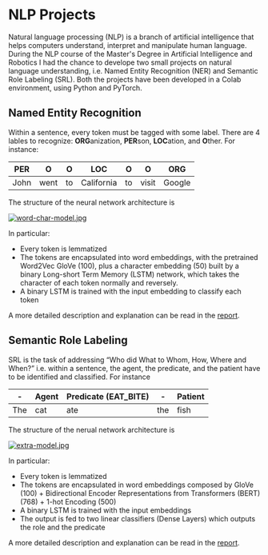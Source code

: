 # NLP Projects

Natural language processing (NLP) is a branch of artificial intelligence that helps computers understand, interpret and manipulate human language. During the NLP course of the Master's Degree in Artificial Intelligence and Robotics I had the chance to develope two small projects on natural language understanding, i.e. Named Entity Recognition (NER) and Semantic Role Labeling (SRL). Both the projects have been developed in a Colab environment, using Python and PyTorch.

## Named Entity Recognition
Within a sentence, every token must be tagged with some label. There are 4 lables to recognize: **ORG**anization, **PER**son, **LOC**ation, and **O**ther. For instance:

| PER  | O  | O | LOC | O | O | ORG |
| --- | --- | --- | --- | --- | --- | --- |
| John  | went | to | California | to | visit | Google |

The structure of the neural network architecture is 
  
[![word-char-model.jpg](https://i.postimg.cc/76KqzFWn/word-char-model.jpg)](https://postimg.cc/G8s0w5r4)

In particular:
- Every token is lemmatized
- The tokens are encapsulated into word embeddings, with the pretrained Word2Vec GloVe (100), plus a character embedding (50) built by a binary Long-short Term Memory (LSTM) network, which takes the character of each token normally and reversely.
- A binary LSTM is trained with the input embedding to classify each token

A more detailed description and explanation can be read in the [report](ner/report.pdf).

## Semantic Role Labeling
SRL is the task of addressing “Who did What to Whom, How, Where and When?” i.e. within a sentence, the agent, the predicate, and the patient have to be identified and classified. For instance

| - | Agent | Predicate (EAT_BITE) | - | Patient |
| --- | --- | --- | --- | --- |
| The  | cat | ate | the | fish |

The structure of the nerual network architecture is

[![extra-model.jpg](https://i.postimg.cc/MpxwHZsj/extra-model.jpg)](https://postimg.cc/gnMQBpbY)

In particular:
- Every token is lemmatized
- The tokens are encapsulated in word embeddings composed by GloVe (100) + Bidirectional Encoder Representations from Transformers (BERT) (768) + 1-hot Encoding (500)
- A binary LSTM is trained with the input embeddings
- The output is fed to two linear classifiers (Dense Layers) which outputs the role and the predicate

A more detailed description and explanation can be read in the [report](srl/report.pdf).
